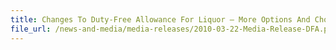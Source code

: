 ```yaml
---
title: Changes To Duty-Free Allowance For Liquor – More Options And Choices For Travellers
file_url: /news-and-media/media-releases/2010-03-22-Media-Release-DFA.pdf
---
```

